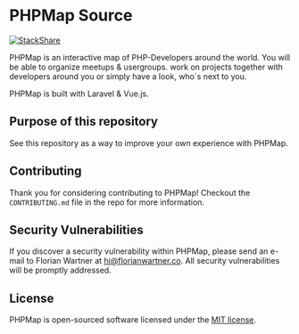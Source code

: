 # PHPMap Source

[![StackShare](http://img.shields.io/badge/tech-stack-0690fa.svg?style=flat)](http://stackshare.io/fwartner/phpmap)

PHPMap is an interactive map of PHP-Developers around the world.
You will be able to organize meetups & usergroups. work on projects together with developers around you or simply have a look, who´s next to you.

PHPMap is built with Laravel & Vue.js.

## Purpose of this repository

See this repository as a way to improve your own experience with PHPMap.

## Contributing

Thank you for considering contributing to PHPMap! Checkout the `CONTRIBUTING.md` file in the repo for more information.

## Security Vulnerabilities

If you discover a security vulnerability within PHPMap, please send an e-mail to Florian Wartner at hi@florianwartner.co. All security vulnerabilities will be promptly addressed.

## License

PHPMap is open-sourced software licensed under the [MIT license](http://opensource.org/licenses/MIT).
